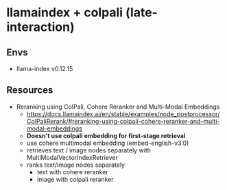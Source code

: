# llamaindex + colpali (late-interaction)
## Envs
* llama-index v0.12.15

## Resources
* Reranking using ColPali, Cohere Reranker and Multi-Modal Embeddings
    * https://docs.llamaindex.ai/en/stable/examples/node_postprocessor/ColPaliRerank/#reranking-using-colpali-cohere-reranker-and-multi-modal-embeddings
    * **Doesn't use colpali embedding for first-stage retrieval**
    * use cohere multimodal embedding (embed-english-v3.0)
    * retrieves text / image nodes separately with MultiModalVectorIndexRetriever
    * ranks text/image nodes separately
        * text with cohere reranker
        * image with colpali reranker